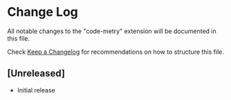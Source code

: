 # Change Log

All notable changes to the "code-metry" extension will be documented in this file.

Check [Keep a Changelog](http://keepachangelog.com/) for recommendations on how to structure this file.

## [Unreleased]

- Initial release